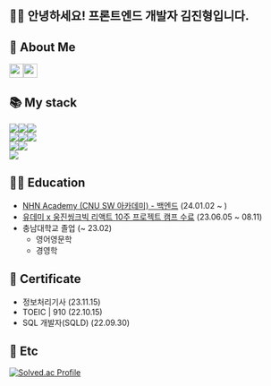 ## 🙇‍♂️ 안녕하세요! 프론트엔드 개발자 김진형입니다.

## 📩 About Me

<div style="display:flex">
  <a href="https://www.notion.so/jinnkimm7/8e758e868dc64f80b3bf413bbe031b2b?pvs=4" target="_blank"><img style="height:25px" src="https://img.shields.io/badge/Notion-000000?style=flat-square&logo=Notion&logoColor=white"><a>
  <a href="mailto:jinnkimm7@gmail.com"><img style="height:25px" src="https://img.shields.io/badge/Gmail-d14836?style=flat-square&logo=Gmail&logoColor=white&link=mailto:jinnkimm7@gmail.com" /></a>
</div>

## 📚 My stack

<div style="display:flex">
  <img src="https://img.shields.io/badge/html5-%23E34F26.svg?style=for-the-badge&logo=html5&logoColor=white">
  <img src="https://img.shields.io/badge/css3-%231572B6.svg?style=for-the-badge&logo=css3&logoColor=white">
  <img src="https://img.shields.io/badge/javascript-%23323330.svg?style=for-the-badge&logo=javascript&logoColor=%23F7DF1E">
</div>

<div style="display:flex">
  <img src="https://img.shields.io/badge/react-%2320232a.svg?style=for-the-badge&logo=react&logoColor=%2361DAFB">
  <img src="https://img.shields.io/badge/tailwindcss-%2338B2AC.svg?style=for-the-badge&logo=tailwind-css&logoColor=white">
  <img src="https://img.shields.io/badge/styled--components-DB7093?style=for-the-badge&logo=styled-components&logoColor=white">
</div>

<div style="display:flex">
  <img src="https://img.shields.io/badge/Next-black?style=for-the-badge&logo=next.js&logoColor=white">
  <img src="https://img.shields.io/badge/typescript-%23007ACC.svg?style=for-the-badge&logo=typescript&logoColor=white">
</div>

<div style="display:flex">
  <img src="https://img.shields.io/badge/mysql-%2300f.svg?style=for-the-badge&logo=mysql&logoColor=white">
</div>

## 👨‍🎓 Education
- [NHN Academy (CNU SW 아카데미) - 백엔드](https://sites.google.com/g.cnu.ac.kr/nhn/nhn-cnu-sw-%EC%95%84%EC%B9%B4%EB%8D%B0%EB%AF%B8?authuser=0) (24.01.02 ~ )
- [유데미 x 웅진씽크빅 리액트 10주 프로젝트 캠프 수료](https://udemy.wjtb.co.kr/event/id/168?utm_medium=earned&utm_source=boottent&utm_campaign=projectcamp_01&utm_content=react&utm_term=230501) (23.06.05 ~ 08.11)
- 충남대학교 졸업 (~ 23.02)
  - 영어영문학
  - 경영학

## 🏁 Certificate

- 정보처리기사 (23.11.15)
- TOEIC | 910 (22.10.15)
- SQL 개발자(SQLD)	(22.09.30)

## 🎯 Etc

[![Solved.ac Profile](http://mazassumnida.wtf/api/v2/generate_badge?boj=jiinnkimm7)](https://solved.ac/jiinnkimm7/)
